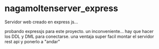 # nagamoltenserver_express

Servidor web creado en express js... 

probando expressjs para este proyecto.
  un inconveniente... hay que hacer los DDL y DML para conectarse. 
  una ventaja super facil montar el servidor rest api y ponerlo a "andar"
